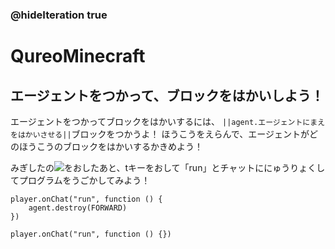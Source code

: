 ### @hideIteration true
# QureoMinecraft

## エージェントをつかって、ブロックをはかいしよう！

エージェントをつかってブロックをはかいするには、
``||agent.エージェントにまえをはかいさせる||``ブロックをつかうよ！
ほうこうをえらんで、エージェントがどのほうこうのブロックをはかいするかきめよう！

みぎしたの![](https://raw.githubusercontent.com/camp-minecraft/TechkidsCampTutorial/master/images/playbutton.png)をおしたあと、tキーをおして「run」とチャットににゅうりょくしてプログラムをうごかしてみよう！



```ghost
player.onChat("run", function () {
    agent.destroy(FORWARD)
})
```

```template
player.onChat("run", function () {})

```